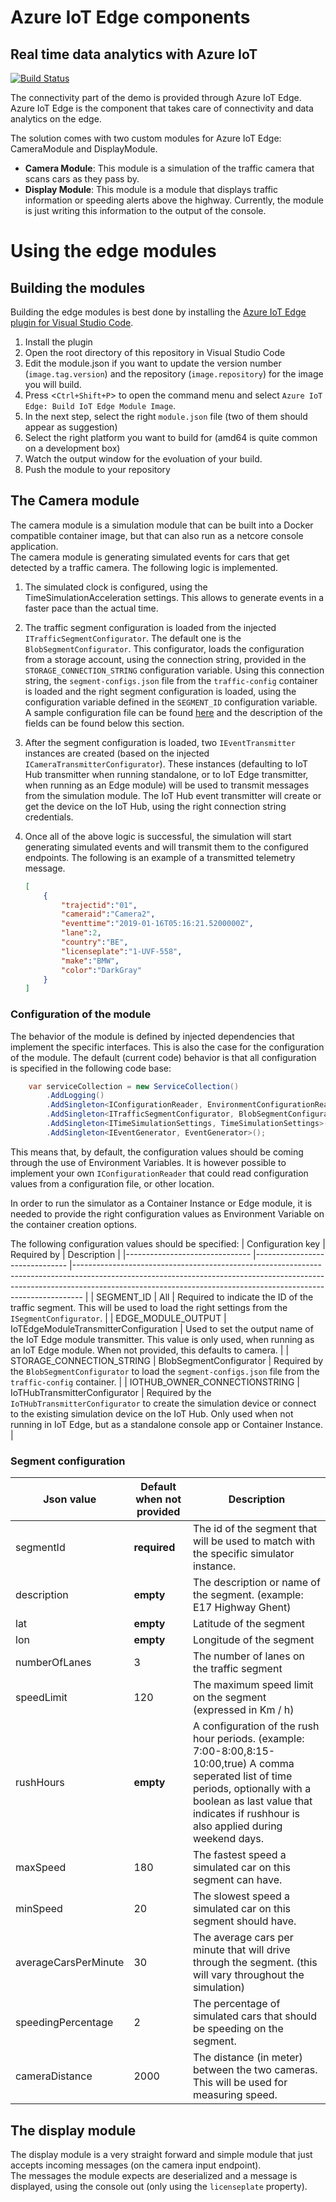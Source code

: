 # Azure IoT Edge components
## Real time data analytics with Azure IoT
[![Build Status](https://dev.azure.com/SamVanhoutte/real-time-traffic-iot/_apis/build/status/SamVanhoutte.real-time-traffic-iot?branchName=master)](https://dev.azure.com/SamVanhoutte/real-time-traffic-iot/_build/latest?definitionId=1&branchName=master)

The connectivity part of the demo is provided through Azure IoT Edge.  Azure IoT Edge is the component that takes care of connectivity and data analytics on the edge.  

The solution comes with two custom modules for Azure IoT Edge: CameraModule and DisplayModule.
- __Camera Module__: This module is a simulation of the traffic camera that scans cars as they pass by. 
- __Display Module__: This module is a module that displays traffic information or speeding alerts above the highway.  Currently, the module is just writing this information to the output of the console.

# Using the edge modules
## Building the modules
Building the edge modules is best done by installing the [Azure IoT Edge plugin for Visual Studio Code](https://marketplace.visualstudio.com/items?itemName=vsciot-vscode.azure-iot-edge).  
1. Install the plugin
1. Open the root directory of this repository in Visual Studio Code
1. Edit the module.json if you want to update the version number (`image.tag.version`) and the repository (`image.repository`) for the image you will build.
1. Press <`Ctrl+Shift+P`> to open the command menu and select `Azure IoT Edge: Build IoT Edge Module Image`.
1. In the next step, select the right `module.json` file (two of them should appear as suggestion)
1. Select the right platform you want to build for (amd64 is quite common on a development box)
1. Watch the output window for the evoluation of your build.
1. Push the module to your repository

## The Camera module
The camera module is a simulation module that can be built into a Docker compatible container image, but that can also run as a netcore console application.  
The camera module is generating simulated events for cars that get detected by a traffic camera.  The following logic is implemented.
1. The simulated clock is configured, using the TimeSimulationAcceleration settings.  This allows to generate events in a faster pace than the actual time.  
1. The traffic segment configuration is loaded from the injected ```ITrafficSegmentConfigurator```.  The default one is the ```BlobSegmentConfigurator```.  This configurator, loads the configuration from a storage account, using the connection string, provided in the `STORAGE_CONNECTION_STRING` configuration variable.  Using this connection string, the `segment-configs.json` file from the `traffic-config` container is loaded and the right segment configuration is loaded, using the configuration variable defined in the `SEGMENT_ID` configuration variable.  A sample configuration file can be found [here](segment-configs.json) and the description of the fields can be found below this section.
1. After the segment configuration is loaded, two ```IEventTransmitter``` instances are created (based on the injected ```ICameraTransmitterConfigurator```).  These instances (defaulting to IoT Hub transmitter when running standalone, or to IoT Edge transmitter, when running as an Edge module) will be used to transmit messages from the simulation module.  The IoT Hub event transmitter will create or get the device on the IoT Hub, using the right connection string credentials.
1.  Once all of the above logic is successful, the simulation will start generating simulated events and will transmit them to the configured endpoints.  The following is an example of a transmitted telemetry message.

    ```json
    [
        {
            "trajectid":"01",
            "cameraid":"Camera2",
            "eventtime":"2019-01-16T05:16:21.5200000Z",
            "lane":2,
            "country":"BE",
            "licenseplate":"1-UVF-558",
            "make":"BMW",
            "color":"DarkGray"
        }
    ]
    ```
### Configuration of the module
The behavior of the module is defined by injected dependencies that implement the specific interfaces.  This is also the case for the configuration of the module.  The default (current code) behavior is that all configuration is specified in the following code base:
```csharp
    var serviceCollection = new ServiceCollection()
        .AddLogging()
        .AddSingleton<IConfigurationReader, EnvironmentConfigurationReader>()
        .AddSingleton<ITrafficSegmentConfigurator, BlobSegmentConfigurator>()
        .AddSingleton<ITimeSimulationSettings, TimeSimulationSettings>()
        .AddSingleton<IEventGenerator, EventGenerator>();
```

This means that, by default, the configuration values should be coming through the use of Environment Variables.  It is however possible to implement your own ```IConfigurationReader``` that could read configuration values from a configuration file, or other location.

In order to run the simulator as a Container Instance or Edge module, it is needed to provide the right configuration values as Environment Variable on the container creation options.

The following configuration values should be specified:
| Configuration key             	| Required by                   	| Description                                                                                                                                                                                                                                	|
|-------------------------------	|-------------------------------	|--------------------------------------------------------------------------------------------------------------------------------------------------------------------------------------------------------------------------------------------	|
| SEGMENT_ID                    	| All                           	| Required to indicate the ID of the traffic segment.  This will be used to load the right settings from the ```ISegmentConfigurator```.                                                                                                            	|
| EDGE_MODULE_OUTPUT                   	| IoTEdgeModuleTransmitterConfiguration	| Used to set the output name of the IoT Edge module transmitter.  This value is only used, when running as an IoT Edge module.  When not provided, this defaults to camera.                                                                            |
| STORAGE_CONNECTION_STRING     	| BlobSegmentConfigurator       	| Required by the ```BlobSegmentConfigurator``` to load the `segment-configs.json` file from the `traffic-config` container.                                                                                                                           	|
| IOTHUB_OWNER_CONNECTIONSTRING 	| IoTHubTransmitterConfigurator 	| Required by the ```IoTHubTransmitterConfigurator``` to create the simulation device or connect to the existing simulation device on the IoT Hub.  Only used when not running in IoT Edge, but as a standalone console app or Container Instance. 	|


### Segment configuration

| Json value           	| Default when not provided 	| Description                                                                                                                                                                                                                     	|
|----------------------	|---------------------------	|---------------------------------------------------------------------------------------------------------------------------------------------------------------------------------------------------------------------------------	|
| segmentId            	| __required__                	| The id of the segment that will be used to match with the specific simulator instance.                                                                                                                                          	|
| description          	| __empty__                   	| The description or name of the segment. (example: E17 Highway Ghent)                                                                                                                                                            	|
| lat                  	| __empty__                   	| Latitude of the segment                                                                                                                                                                                                         	|
| lon                  	| __empty__                   	| Longitude of the segment                                                                                                                                                                                                        	|
| numberOfLanes        	| 3                         	| The number of lanes on the traffic segment                                                                                                                                                                                      	|
| speedLimit           	| 120                       	| The maximum speed limit on the segment (expressed in Km / h)                                                                                                                                                                    	|
| rushHours            	| __empty__                   	| A configuration of the rush hour periods.  (example: 7:00-8:00,8:15-10:00,true) A comma seperated list of time periods, optionally with a boolean as last value that indicates if rushhour is also applied during weekend days. 	|
| maxSpeed             	| 180                       	| The fastest speed a simulated car on this segment can have.                                                                                                                                                                     	|
| minSpeed             	| 20                        	| The slowest speed a simulated car on this segment should have.                                                                                                                                                                  	|
| averageCarsPerMinute 	| 30                        	| The average cars per minute that will drive through the segment.  (this will vary throughout the simulation)                                                                                                                    	|
| speedingPercentage   	| 2                         	| The percentage of simulated cars that should be speeding on the segment.                                                                                                                                                        	|
| cameraDistance       	| 2000                      	| The distance (in meter) between the two cameras.  This will be used for measuring speed.                                                                                                                                        	|


## The display module
The display module is a very straight forward and simple module that just accepts incoming messages (on the camera input endpoint).  
The messages the module expects are deserialized and a message is displayed, using the console out (only using the `licenseplate` property).